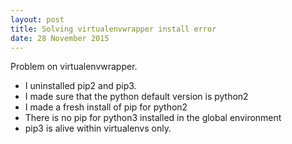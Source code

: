 ```yaml
---
layout: post
title: Solving virtualenvwrapper install error
date: 28 November 2015
---
```


Problem on virtualenvwrapper.

* I uninstalled pip2 and pip3.
* I made sure that the python default version is python2
* I made a fresh install of pip for python2
* There is no pip for python3 installed in the global environment
* pip3 is alive within virtualenvs only.

